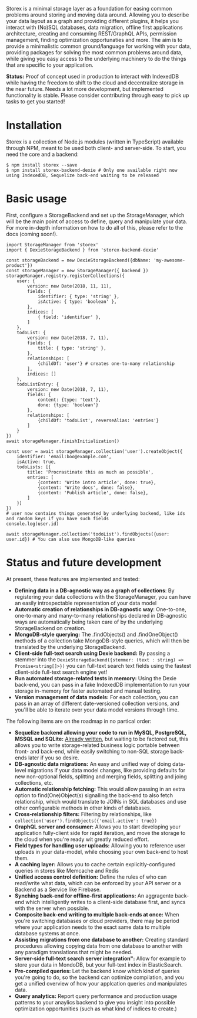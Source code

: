 Storex is a minimal storage layer as a foundation for easing common problems around storing and moving data around. Allowing you to describe your data layout as a graph and providing different plugins, it helps you interact with (No)SQL databases, data migration, offline first applications architecture, creating and consuming REST/GraphQL APIs, permission management, finding optimization opportunaties and more. The aim is to provide a minimalistic common ground/language for working with your data, providing packages for solving the most common problems around data, while giving you easy access to the underlying machinery to do the things that are specific to your application.

**Status:** Proof of concept used in production to interact with IndexedDB while having the freedom to shift to the cloud and decentralize storage in the near future. Needs a lot more development, but implemented functionality is stable. Please consider contributing through easy to pick up tasks to get you started!

Installation
============

Storex is a collection of Node.js modules (written in TypeScript) available through NPM, meant to be used both client- and server-side. To start, you need the core and a backend:
```
$ npm install storex --save
$ npm install storex-backend-dexie # Only one available right now using IndexedDB, Sequelize back-end waiting to be released
```

Basic usage
===========

First, configure a StorageBackend and set up the StorageManager, which will be the main point of access to define, query and manipulate your data. For more in-depth information on how to do all of this, please refer to the docs (coming soon!).

```
import StorageManager from 'storex'
import { DexieStorageBackend } from 'storex-backend-dexie'

const storageBackend = new DexieStorageBackend({dbName: 'my-awesome-product'})
const storageManager = new StorageManager({ backend })
storageManager.registry.registerCollections({
    user: {
        version: new Date(2018, 11, 11),
        fields: {
            identifier: { type: 'string' },
            isActive: { type: 'boolean' },
        },
        indices: [
            { field: 'identifier' },
        ]
    },
    todoList: {
        version: new Date(2018, 7, 11),
        fields: {
            title: { type: 'string' },
        },
        relationships: [
            {childOf: 'user'} # creates one-to-many relationship
        ],
        indices: []
    },
    todoListEntry: {
        version: new Date(2018, 7, 11),
        fields: {
            content: {type: 'text'},
            done: {type: 'boolean'}
        },
        relationships: [
            {childOf: 'todoList', reverseAlias: 'entries'}
        ]
    }
})
await storageManager.finishInitialization()

const user = await storageManager.collection('user').createObject({
    identifier: 'email:boo@example.com',
    isActive: true,
    todoLists: [{
        title: 'Procrastinate this as much as possible',
        entries: [
            {content: 'Write intro article', done: true},
            {content: 'Write docs', done: false},
            {content: 'Publish article', done: false},
        ]
    }]
})
# user now contains things generated by underlying backend, like ids and random keys if you have such fields
console.log(user.id)

await storageManager.collection('todoList').findObjects({user: user.id}) # You can also use MongoDB-like queries
```

Status and future development
=============================

At present, these features are implemented and tested:

- **Defining data in a DB-agnostic way as a graph of collections**: By registering your data collections with the StorageManager, you can have an easily introspectable representation of your data model
- **Automatic creation of relationships in DB-agnostic way**: One-to-one, one-to-many and many-to-many relationships declared in DB-agnostic ways are automatically being taken care of by the underlying StorageBackend on creation.
- **MongoDB-style querying:** The .findObjects() and .findOneObject() methods of a collection take MongoDB-style queries, which will then be translated by the underlying StorageBackend.
- **Client-side full-text search using Dexie backend:** By passing a stemmer into the `DexieStorageBackend({stemmer: (text : string) => Promise<string[]>})` you can full-text search text fields using the fastest client-side full-text search engine yet!
- **Run automated storage-related tests in memory:** Using the Dexie back-end, you can pass in a fake IndexedDB implementation to run your storage in-memory for faster automated and manual testing.
- **Version management of data models:** For each collection, you can pass in an array of different date-versioned collection versions, and you'll be able to iterate over your data model versions through time.

The following items are on the roadmap in no partical order:

- **Sequelize backend allowing your code to run in MySQL, PostgreSQL, MSSQL and SQLite:** [Already written](https://github.com/WorldBrain/memex-root-server/tree/master/src/components/storage/backend/sequelize), but waiting to be factored out, this allows you to write storage-related business logic portable between front- and back-end, while easily switching to non-SQL storage back-ends later if you so desire.
- **DB-agnostic data migrations:** An easy and unified way of doing data-level migrations if your data model changes, like providing defaults for new non-optional fields, splitting and merging fields, splitting and joing collections, etc.
- **Automatic relationship fetching:** This would allow passing in an extra option to find(One)Object(s) signalling the back-end to also fetch relationship, which would translate to JOINs in SQL databases and use other configurable methods in other kinds of databases.
- **Cross-relationship filters:** Filtering by relationships, like `collection('user').findObjects({'email.active': true})`
- **GraphQL server and consumer:** Allows you to start developing your application fully-client side for rapid iteration, and move the storage to the cloud when you're ready wit greatly reduced effort.
- **Field types for handling user uploads:** Allowing you to reference user uploads in your data-model, while choosing your own back-end to host them.
- **A caching layer:** Allows you to cache certain explicitly-configured queries in stores like Memcache and Redis
- **Unified access control definition:** Define the rules of who can read/write what data, which can be enforced by your API server or a Backend as a Service like Firebase.
- **Synching back-end for offline-first applications:** An aggragente back-end which intelligently writes to a client-side database first, and syncs with the server when possible.
- **Composite back-end writing to multiple back-ends at once:** When you're switching databases or cloud providers, there may be period where your application needs to the exact same data to multiple database systems at once.
- **Assisting migrations from one database to another:** Creating standard procedures allowing copying data from one database to another with any paradigm translations that might be needed.
- **Server-side full-text search server integration":** Allow for example to store your data in MondoDB, but your full-text index in ElasticSearch.
- **Pre-compiled queries:** Let the backend know which kind of queries you're going to do, so the backend can optimize compilation, and you get a unified overview of how your applcation queries and manipulates data.
- **Query analytics:** Report query performance and production usage patterns to your anaylics backend to give you insight into possible optimization opportunities (such as what kind of indices to create.)

